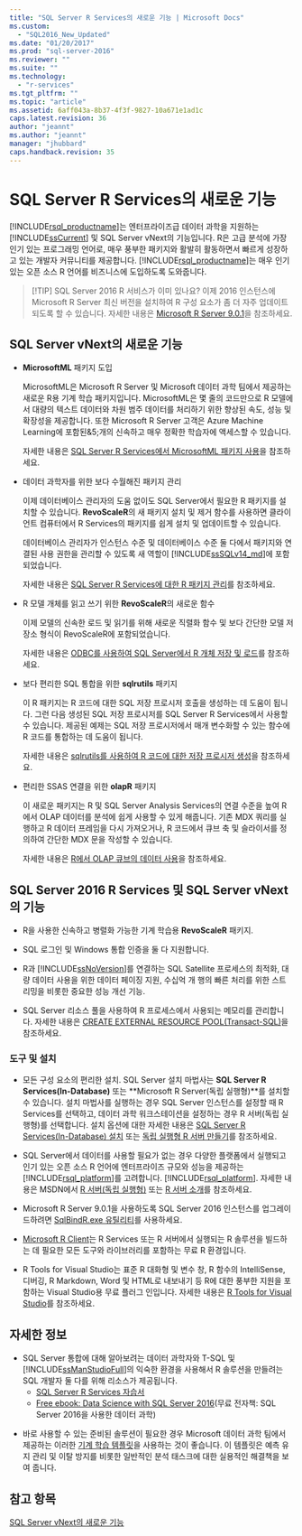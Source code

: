 ```yaml
---
title: "SQL Server R Services의 새로운 기능 | Microsoft Docs"
ms.custom: 
  - "SQL2016_New_Updated"
ms.date: "01/20/2017"
ms.prod: "sql-server-2016"
ms.reviewer: ""
ms.suite: ""
ms.technology: 
  - "r-services"
ms.tgt_pltfrm: ""
ms.topic: "article"
ms.assetid: 6aff043a-8b37-4f3f-9827-10a671e1ad1c
caps.latest.revision: 36
author: "jeannt"
ms.author: "jeannt"
manager: "jhubbard"
caps.handback.revision: 35
---
```

# SQL Server R Services의 새로운 기능
  [!INCLUDE[rsql_productname](../../includes/rsql-productname-md.md)]는 엔터프라이즈급 데이터 과학을 지원하는 [!INCLUDE[ssCurrent](../../includes/sscurrent-md.md)] 및 SQL Server vNext의 기능입니다.  R은 고급 분석에 가장 인기 있는 프로그래밍 언어로, 매우 풍부한 패키지와 활발히 활동하면서 빠르게 성장하고 있는 개발자 커뮤니티를 제공합니다. [!INCLUDE[rsql_productname](../../includes/rsql-productname-md.md)]는 매우 인기 있는 오픈 소스 R 언어를 비즈니스에 도입하도록 도와줍니다. 
  
 > [!TIP] SQL Server 2016 R 서비스가 이미 있나요?
 > 이제 2016 인스턴스에 Microsoft R Server 최신 버전을 설치하여 R 구성 요소가 좀 더 자주 업데이트되도록 할 수 있습니다. 자세한 내용은 [Microsoft R Server 9.0.1](https://msdn.microsoft.com/microsoft-r/rserver-whats-new)을 참조하세요.  

## <a name="whats-new-in-sql-server-vnext"></a>SQL Server vNext의 새로운 기능
  
+ **MicrosoftML** 패키지 도입

   MicrosoftML은 Microsoft R Server 및 Microsoft 데이터 과학 팀에서 제공하는 새로운 R용 기계 학습 패키지입니다. MicrosoftML은 몇 줄의 코드만으로 R 모델에서 대량의 텍스트 데이터와 차원 범주 데이터를 처리하기 위한 향상된 속도, 성능 및 확장성을 제공합니다. 또한 Microsoft R Server 고객은 Azure Machine Learning에 포함된&5;개의 신속하고 매우 정확한 학습자에 액세스할 수 있습니다. 
   
   자세한 내용은 [SQL Server R Services에서 MicrosoftML 패키지 사용](../../advanced-analytics/r-services/using-the-microsoftml-package-with-sql-server-r-services.md)을 참조하세요.
   
+ 데이터 과학자를 위한 보다 수월해진 패키지 관리

  이제 데이터베이스 관리자의 도움 없이도 SQL Server에서 필요한 R 패키지를 설치할 수 있습니다. **RevoScaleR**의 새 패키지 설치 및 제거 함수를 사용하면 클라이언트 컴퓨터에서 R Services의 패키지를 쉽게 설치 및 업데이트할 수 있습니다. 
  
  데이터베이스 관리자가 인스턴스 수준 및 데이터베이스 수준 둘 다에서 패키지와 연결된 사용 권한을 관리할 수 있도록 새 역할이 [!INCLUDE[ssSQLv14_md](../../includes/sssqlv14-md.md)]에 포함되었습니다. 
  
  자세한 내용은 [SQL Server R Services에 대한 R 패키지 관리](../../advanced-analytics/r-services/r-package-management-for-sql-server-r-services.md)를 참조하세요. 
     
+ R 모델 개체를 읽고 쓰기 위한 **RevoScaleR**의 새로운 함수

  이제 모델의 신속한 로드 및 읽기를 위해 새로운 직렬화 함수 및 보다 간단한 모델 저장소 형식이 RevoScaleR에 포함되었습니다. 
  
  자세한 내용은 [ODBC를 사용하여 SQL Server에서 R 개체 저장 및 로드](../../advanced-analytics/r-services/save-and-load-r-objects-from-sql-server-using-odbc.md)를 참조하세요. 

+ 보다 편리한 SQL 통합을 위한 **sqlrutils** 패키지

  이 R 패키지는 R 코드에 대한 SQL 저장 프로시저 호출을 생성하는 데 도움이 됩니다. 그런 다음 생성된 SQL 저장 프로시저를 SQL Server R Services에서 사용할 수 있습니다. 제공된 예제는 SQL 저장 프로시저에서 매개 변수화할 수 있는 함수에 R 코드를 통합하는 데 도움이 됩니다.
  
  자세한 내용은 [sqlrutils를 사용하여 R 코드에 대한 저장 프로시저 생성](../../advanced-analytics/r-services/generating-an-r-stored-procedure-for-r-code-using-the-sqlrutils-package.md)을 참조하세요. 
  

+ 편리한 SSAS 연결을 위한 **olapR** 패키지

   이 새로운 패키지는 R 및 SQL Server Analysis Services의 연결 수준을 높여 R에서 OLAP 데이터를 분석에 쉽게 사용할 수 있게 해줍니다. 기존 MDX 쿼리를 실행하고 R 데이터 프레임을 다시 가져오거나, R 코드에서 큐브 축 및 슬라이서를 정의하여 간단한 MDX 문을 작성할 수 있습니다. 
   
   자세한 내용은 [R에서 OLAP 큐브의 데이터 사용](../../advanced-analytics/r-services/using-data-from-olap-cubes-in-r.md)을 참조하세요.
   

  
## <a name="features-in-sql-server-2016-r-services-and-sql-server-vnext"></a>SQL Server 2016 R Services 및 SQL Server vNext의 기능  
  
- R을 사용한 신속하고 병렬화 가능한 기계 학습용 **RevoScaleR** 패키지.

-   SQL 로그인 및 Windows 통합 인증을 둘 다 지원합니다.  
    
-   R과 [!INCLUDE[ssNoVersion](../../includes/ssnoversion-md.md)]를 연결하는 SQL Satellite 프로세스의 최적화, 대량 데이터 사용을 위한 데이터 페이징 지원, 수십억 개 행의 빠른 처리를 위한 스트리밍을 비롯한 중요한 성능 개선 기능. 
  
-   SQL Server 리소스 풀을 사용하여 R 프로세스에서 사용되는 메모리를 관리합니다. 자세한 내용은 [CREATE EXTERNAL RESOURCE POOL&#40;Transact-SQL&#41;](../../t-sql/statements/create-external-resource-pool-transact-sql.md)을 참조하세요.  
  

### <a name="tools-and-setup"></a>도구 및 설치

-   모든 구성 요소의 편리한 설치. SQL Server 설치 마법사는 **SQL Server R Services(In-Database)** 또는 **Microsoft R Server(독립 실행형)**를 설치할 수 있습니다.   설치 마법사를 실행하는 경우 SQL Server 인스턴스를 설정할 때 R Services를 선택하고, 데이터 과학 워크스테이션을 설정하는 경우 R 서버(독립 실행형)를 선택합니다.   설치 옵션에 대한 자세한 내용은 [SQL Server R Services&#40;In-Database&#41; 설치](../../advanced-analytics/r-services/set-up-sql-server-r-services-in-database.md) 또는 [독립 실행형 R 서버 만들기](../../advanced-analytics/r-services/create-a-standalone-r-server.md)를 참조하세요.  

-   SQL Server에서 데이터를 사용할 필요가 없는 경우 다양한 플랫폼에서 실행되고 인기 있는 오픈 소스 R 언어에 엔터프라이즈 규모와 성능을 제공하는 [!INCLUDE[rsql_platform](../../includes/rsql-platform-md.md)]를 고려합니다. [!INCLUDE[rsql_platform](../../includes/rsql-platform-md.md)]. 자세한 내용은 MSDN에서 [R 서버&#40;독립 실행형&#41;](../../advanced-analytics/r-services/r-server-standalone.md) 또는 [R 서버 소개](https://msdn.microsoft.com/microsoft-r/rserver)를 참조하세요.

- Microsoft R Server 9.0.1을 사용하도록 SQL Server 2016 인스턴스를 업그레이드하려면 [SqlBindR.exe 유틸리티](https://msdn.microsoft.com/library/mt791781.aspx)를 사용하세요.  

- [Microsoft R Client](https://msdn.microsoft.com/microsoft-r/r-client-install)는 R Services 또는 R 서버에서 실행되는 R 솔루션을 빌드하는 데 필요한 모든 도구와 라이브러리를 포함하는 무료 R 환경입니다.  

-   R Tools for Visual Studio는 표준 R 대화형 및 변수 창, R 함수의 IntelliSense, 디버깅, R Markdown, Word 및 HTML로 내보내기 등 R에 대한 풍부한 지원을 포함하는 Visual Studio용 무료 플러그 인입니다.  자세한 내용은 [R Tools for Visual Studio](https://www.visualstudio.com/vs/rtvs/)를 참조하세요.  

## <a name="learn-more"></a>자세한 정보
  
-  SQL Server 통합에 대해 알아보려는 데이터 과학자와 T-SQL 및 [!INCLUDE[ssManStudioFull](../../includes/ssmanstudiofull-md.md)]의 익숙한 환경을 사용해서 R 솔루션을 만들려는 SQL 개발자 둘 다를 위해 리소스가 제공됩니다. 
   + [SQL Server R Services 자습서](https://msdn.microsoft.com/library/mt591993.aspx)
   + [Free ebook: Data Science with SQL Server 2016](https://mva.microsoft.com/ebooks/)(무료 전자책: SQL Server 2016을 사용한 데이터 과학)
 
+ 바로 사용할 수 있는 준비된 솔루션이 필요한 경우 Microsoft 데이터 과학 팀에서 제공하는 이러한 [기계 학습 템플릿](https://blogs.technet.microsoft.com/machinelearning/2016/03/23/machine-learning-templates-with-sql-server-2016-r-services/)을 사용하는 것이 좋습니다. 이 템플릿은 예측 유지 관리 및 이탈 방지를 비롯한 일반적인 분석 태스크에 대한 실용적인 해결책을 보여 줍니다.
 

  
## <a name="see-also"></a>참고 항목  
[SQL Server vNext의 새로운 기능](../../sql-server/what-s-new-in-sql-server-vnext.md)
  